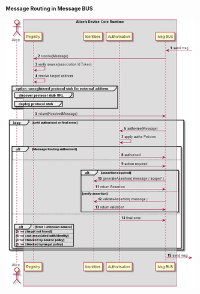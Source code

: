#### Message Routing in Message BUS

<!--
@startuml "bus-msg-routing.png"

autonumber

!define SHOW_RuntimeA

!define SHOW_CoreRuntimeA
!define SHOW_MsgBUSAtRuntimeA
!define SHOW_RegistryAtRuntimeA
!define SHOW_IdentitiesAtRuntimeA
!define SHOW_AuthAtRuntimeA


!include ../runtime_objects.plantuml

BUS@A <-  : send msg

RunReg@A <- BUS@A : resolve(Message)

RunReg@A -> RunReg@A  : verify source(association Id Token)

RunReg@A -> RunReg@A  : resolve targed address

group option :unregistered protocol stub for external address

	group discover protocol stub URL
	end

	group deploy protocol stub
	end

end


RunReg@A -> BUS@A : return(ResolvedMessage)

loop until authorised or final error
	RunAuth@A <- BUS@A : authorise(Message)

	RunAuth@A -> RunAuth@A : apply authz Policies

	alt Message Routing authorised
		RunAuth@A -> BUS@A : authorised
	else 
		RunAuth@A -> BUS@A : action required

		alt assertion required
			BUS@A -> RunID@A : generateAssertion( message / scope? )
			BUS@A <- RunID@A : return Assertion
		else verify assertion
			BUS@A -> RunID@A : validateAssertion( message )
			BUS@A <- RunID@A : return validation
		end
	else
		RunAuth@A -> BUS@A : final error

		alt Error : unknown source

		else Error : target not found

		else Error : not associated with Identity

		else Error : blocked by source policy

		else Error : blocked by target policy
		end
	end
end


BUS@A ->  : send msg


@enduml
-->


![Figure @runtime-bus-msg-routing: Message Routing in Message BUS](bus-msg-routing.png)

